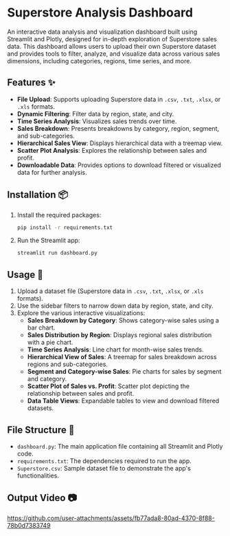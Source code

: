 # Superstore Analysis Dashboard

An interactive data analysis and visualization dashboard built using Streamlit and Plotly, designed for in-depth exploration of Superstore sales data. This dashboard allows users to upload their own Superstore dataset and provides tools to filter, analyze, and visualize data across various sales dimensions, including categories, regions, time series, and more.

## Features ✨

- **File Upload**: Supports uploading Superstore data in `.csv`, `.txt`, `.xlsx`, or `.xls` formats.
- **Dynamic Filtering**: Filter data by region, state, and city.
- **Time Series Analysis**: Visualizes sales trends over time.
- **Sales Breakdown**: Presents breakdowns by category, region, segment, and sub-categories.
- **Hierarchical Sales View**: Displays hierarchical data with a treemap view.
- **Scatter Plot Analysis**: Explores the relationship between sales and profit.
- **Downloadable Data**: Provides options to download filtered or visualized data for further analysis.

## Installation 📦

1. Install the required packages:
   ```bash
   pip install -r requirements.txt
   ```
1. Run the Streamlit app:
   ```bash
   streamlit run dashboard.py
   ```

## Usage 🚀

1. Upload a dataset file (Superstore data in `.csv`, `.txt`, `.xlsx`, or `.xls` formats).
2. Use the sidebar filters to narrow down data by region, state, and city.
3. Explore the various interactive visualizations:
   - **Sales Breakdown by Category**: Shows category-wise sales using a bar chart.
   - **Sales Distribution by Region**: Displays regional sales distribution with a pie chart.
   - **Time Series Analysis**: Line chart for month-wise sales trends.
   - **Hierarchical View of Sales**: A treemap for sales breakdown across regions and sub-categories.
   - **Segment and Category-wise Sales**: Pie charts for sales by segment and category.
   - **Scatter Plot of Sales vs. Profit**: Scatter plot depicting the relationship between sales and profit.
   - **Data Table Views**: Expandable tables to view and download filtered datasets.

## File Structure 📁

- `dashboard.py`: The main application file containing all Streamlit and Plotly code.
- `requirements.txt`: The dependencies required to run the app.
- `Superstore.csv`: Sample dataset file to demonstrate the app's functionalities.

## Output Video 📷

https://github.com/user-attachments/assets/fb77ada8-80ad-4370-8f88-78b0d7383749


